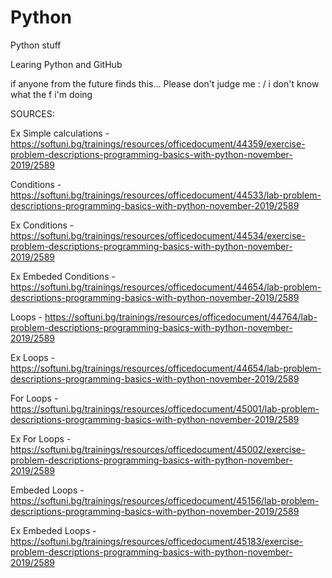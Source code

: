 # Python
Python stuff

Learing Python and GitHub

if anyone from the future finds this... Please don't judge me : /
i don't know what the f i'm doing

SOURCES:

Ex Simple calculations - https://softuni.bg/trainings/resources/officedocument/44359/exercise-problem-descriptions-programming-basics-with-python-november-2019/2589

Conditions - https://softuni.bg/trainings/resources/officedocument/44533/lab-problem-descriptions-programming-basics-with-python-november-2019/2589

Ex Conditions - https://softuni.bg/trainings/resources/officedocument/44534/exercise-problem-descriptions-programming-basics-with-python-november-2019/2589

Ex Embeded Conditions - https://softuni.bg/trainings/resources/officedocument/44654/lab-problem-descriptions-programming-basics-with-python-november-2019/2589

Loops - https://softuni.bg/trainings/resources/officedocument/44764/lab-problem-descriptions-programming-basics-with-python-november-2019/2589

Ex Loops - https://softuni.bg/trainings/resources/officedocument/44654/lab-problem-descriptions-programming-basics-with-python-november-2019/2589

For Loops - https://softuni.bg/trainings/resources/officedocument/45001/lab-problem-descriptions-programming-basics-with-python-november-2019/2589

Ex For Loops - https://softuni.bg/trainings/resources/officedocument/45002/exercise-problem-descriptions-programming-basics-with-python-november-2019/2589

Embeded Loops - https://softuni.bg/trainings/resources/officedocument/45156/lab-problem-descriptions-programming-basics-with-python-november-2019/2589

Ex Embeded Loops - https://softuni.bg/trainings/resources/officedocument/45183/exercise-problem-descriptions-programming-basics-with-python-november-2019/2589